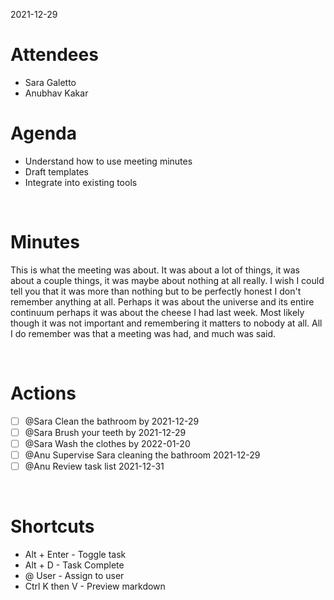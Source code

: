 2021-12-29

# Attendees

- Sara Galetto
- Anubhav Kakar

# Agenda

- Understand how to use meeting minutes
- Draft templates
- Integrate into existing tools

<br/>

# Minutes

This is what the meeting was about. It was about a lot of things, it was about a couple things, it was maybe about nothing at all really. I wish I could tell you that it was more than nothing but to be perfectly honest I don't remember anything at all. Perhaps it was about the universe and its entire continuum perhaps it was about the cheese I had last week. Most likely though it was not important and remembering it matters to nobody at all. All I do remember was that a meeting was had, and much was said.

<br/>

# Actions

- [ ] @Sara Clean the bathroom by 2021-12-29
- [ ] @Sara Brush your teeth by 2021-12-29
- [ ] @Sara Wash the clothes by 2022-01-20
- [ ] @Anu Supervise Sara cleaning the bathroom 2021-12-29
- [ ] @Anu Review task list 2021-12-31

<br/>

# Shortcuts

- Alt + Enter - Toggle task
- Alt + D - Task Complete
- @ User - Assign to user
- Ctrl K then V - Preview markdown